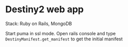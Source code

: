 # Destiny2 web app
  
Stack: Ruby on Rails, MongoDB
   
Start puma in ssl mode. Open rails console and type `DestinyManifest.get_manifest` to get the initial manifest
